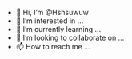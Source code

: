 - 👋 Hi, I’m @Hshsuwuw
- 👀 I’m interested in ...
- 🌱 I’m currently learning ...
- 💞️ I’m looking to collaborate on ...
- 📫 How to reach me ...

<!---
Hshsuwuw/Hshsuwuw is a ✨ special ✨ repository because its `README.md` (this file) appears on your GitHub profile.
You can click the Preview link to take a look at your changes.
--->
